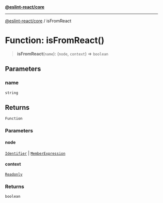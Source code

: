 [**@eslint-react/core**](../README.md)

***

[@eslint-react/core](../README.md) / isFromReact

# Function: isFromReact()

> **isFromReact**(`name`): (`node`, `context`) => `boolean`

## Parameters

### name

`string`

## Returns

`Function`

### Parameters

#### node

[`Identifier`](../-internal-/interfaces/Identifier.md) | [`MemberExpression`](../-internal-/type-aliases/MemberExpression.md)

#### context

[`Readonly`](../-internal-/type-aliases/Readonly.md)

### Returns

`boolean`
